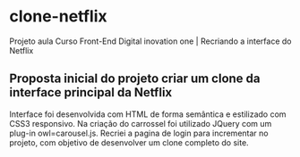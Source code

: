 # clone-netflix
Projeto aula Curso Front-End Digital inovation one | Recriando a interface do Netflix  

## Proposta inicial do projeto criar um clone da interface principal da Netflix

Interface foi desenvolvida com HTML de forma semântica e estilizado com CSS3 responsivo. Na criação do carrossel foi utilizado JQuery com um plug-in owl=carousel.js. Recriei a pagina de login para incrementar no projeto, com objetivo de desenvolver um clone completo do site.

